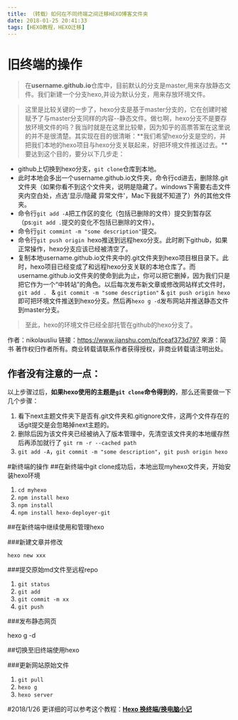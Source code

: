 ```yaml
---
title: （转载）如何在不同终端之间迁移HEXO博客文件夹
date: 2018-01-25 20:41:33
tags: [HEXO教程，HEXO迁移]
---
```

# 旧终端的操作
>在**username.github.io**仓库中，目前默认的分支是master,用来存放静态文件。我们新建一个分支hexo,并设为默认分支，用来存放环境文件。
<!-- more -->

>这里是比较关键的一步了，hexo分支是基于master分支的，它在创建时被赋予了与master分支同样的内容--静态文件。做乜啊，hexo分支不是要存放环境文件的吗？我当时就是在这里比较晕，因为知乎的高票答案在这里说的并不是很清楚。其实现在目的很清晰：**我们希望hexo分支是空的，并把我们本地的hexo项目与hexo分支关联起来，好把环境文件推送过去。**要达到这个目的，要分以下几步走：

+ github上切换到hexo分支，`git clone`仓库到本地。
+ 此时本地会多出一个username.github.io文件夹，命令行cd进去，删除除.git文件夹（如果你看不到这个文件夹，说明是隐藏了。windows下需要右击文件夹内空白处，点选'显示/隐藏 异常文件'，Mac下我就不知道了）外的其他文件夹。
+ 命令行`git add -A`把工作区的变化（包括已删除的文件）提交到暂存区（ps:`git add .`提交的变化不包括已删除的文件）。
+ 命令行`git commint -m "some description"`提交。
+ 命令行`git push origin `hexo推送到远程hexo分支。此时刷下github，如果正常操作，hexo分支应该已经被清空了。
+ 复制本地username.github.io文件夹中的.git文件夹到hexo项目根目录下。此时，hexo项目已经变成了和远程hexo分支关联的本地仓库了。而username.github.io文件夹的使命到此为止，你可以把它删掉，因为我们只是把它作为一个“中转站”的角色。以后每次发布新文章或修改网站样式文件时，`git add . ` & `git commit -m "some description"` & `git push origin hexo`即可把环境文件推送到hexo分支。然后再`hexo g -d`发布网站并推送静态文件到master分支。

>至此，hexo的环境文件已经全部托管在github的hexo分支了。

作者：nikolausliu
链接：https://www.jianshu.com/p/fceaf373d797
來源：简书
著作权归作者所有。商业转载请联系作者获得授权，非商业转载请注明出处。

## 作者没有注意的一点：

以上步骤过后，**如果hexo使用的主题是`git clone`命令得到的**，那么还需要做一下几个步骤：

1. 看下next主题文件夹下是否有.git文件夹和.gitignore文件，这两个文件存在的话git提交是会忽略掉next主题的。
2. 删除后因为该文件夹已经被纳入了版本管理中，先清空该文件夹的本地缓存然后再添加就行了
`git rm -r --cached path`
3. `git add -A`，`git commit -m "some description"`，`git push origin hexo`

#新终端的操作
##在新终端中git clone成功后，本地出现myhexo文件夹，开始安装hexo环境

1. `cd myhexo`
2. `npm install hexo`
3. `npm install`
4. `npm install hexo-deployer-git`

##在新终端中继续使用和管理hexo

###新建文章并修改

`hexo new xxx`

###提交原始md文件至远程repo

1. `git status`
2. `git add`
3. `git commit -m xx`
4. `git push`

###发布静态网页

hexo g -d

##切换至旧终端使用hexo

###更新网站原始文件

1. `git pull`
2. `hexo g`
3. `hexo server`

#2018/1/26
更详细的可以参考这个教程：**[Hexo 换终端/换电脑小记](http://wangmuduo.com/2016/04/02/hexo-change-os/)**
